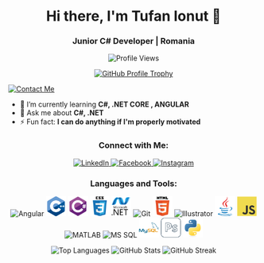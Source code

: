 <h1 align="center">Hi there, I'm Tufan Ionut 👋</h1>
<h3 align="center">Junior C# Developer | Romania</h3>

<p align="center"> 
  <img src="https://komarev.com/ghpvc/?username=tufanionut&label=Profile%20views&color=0e75b6&style=flat" alt="Profile Views"/> 
</p>

<p align="center"> 
  <a href="https://github-profile-trophy.vercel.app/?username=ryo-ma&theme=discord">
    <img src="https://github-profile-trophy.vercel.app/?username=tufanionut&theme=discord&row=1" alt="GitHub Profile Trophy"/>
  </a> 
</p>



[![Contact Me](https://img.shields.io/badge/Contact%20Me-%40ionuttufan04%40gmail.com-green?style=flat&logo=gmail)](mailto:ionuttufan04@gmail.com)




- 🌱 I’m currently learning **C#, .NET CORE , ANGULAR**
- 💬 Ask me about **C#, .NET**
- ⚡ Fun fact: **I can do anything if I'm properly motivated**

<h3 align="center">Connect with Me:</h3>
<p align="center">
  <a href="https://www.linkedin.com/in/ionut-tufan-89b63318a/">
    <img src="https://raw.githubusercontent.com/rahuldkjain/github-profile-readme-generator/master/src/images/icons/Social/linked-in-alt.svg" alt="LinkedIn" height="30" width="40" />
  </a>
  <a href="https://fb.com/tufan ionut-petrisor">
    <img src="https://raw.githubusercontent.com/rahuldkjain/github-profile-readme-generator/master/src/images/icons/Social/facebook.svg" alt="Facebook" height="30" width="40" />
  </a>
  <a href="https://instagram.com/ionut_petrisor20">
    <img src="https://raw.githubusercontent.com/rahuldkjain/github-profile-readme-generator/master/src/images/icons/Social/instagram.svg" alt="Instagram" height="30" width="40" />
  </a>
</p>

<h3 align="center">Languages and Tools:</h3>
<p align="center"> 
  <img src="https://angular.io/assets/images/logos/angular/angular.svg" alt="Angular" width="40" height="40"/>
  <img src="https://raw.githubusercontent.com/devicons/devicon/master/icons/cplusplus/cplusplus-original.svg" alt="C++" width="40" height="40"/>
  <img src="https://raw.githubusercontent.com/devicons/devicon/master/icons/csharp/csharp-original.svg" alt="C#" width="40" height="40"/>
  <img src="https://raw.githubusercontent.com/devicons/devicon/master/icons/css3/css3-original-wordmark.svg" alt="CSS3" width="40" height="40"/>
  <img src="https://raw.githubusercontent.com/devicons/devicon/master/icons/dot-net/dot-net-original-wordmark.svg" alt=".NET" width="40" height="40"/>
  <img src="https://www.vectorlogo.zone/logos/git-scm/git-scm-icon.svg" alt="Git" width="40" height="40"/>
  <img src="https://raw.githubusercontent.com/devicons/devicon/master/icons/html5/html5-original-wordmark.svg" alt="HTML5" width="40" height="40"/>
  <img src="https://www.vectorlogo.zone/logos/adobe_illustrator/adobe_illustrator-icon.svg" alt="Illustrator" width="40" height="40"/>
  <img src="https://raw.githubusercontent.com/devicons/devicon/master/icons/java/java-original.svg" alt="Java" width="40" height="40"/>
  <img src="https://raw.githubusercontent.com/devicons/devicon/master/icons/javascript/javascript-original.svg" alt="JavaScript" width="40" height="40"/>
  <img src="https://upload.wikimedia.org/wikipedia/commons/2/21/Matlab_Logo.png" alt="MATLAB" width="40" height="40"/>
  <img src="https://www.svgrepo.com/show/303229/microsoft-sql-server-logo.svg" alt="MS SQL" width="40" height="40"/>
  <img src="https://raw.githubusercontent.com/devicons/devicon/master/icons/mysql/mysql-original-wordmark.svg" alt="MySQL" width="40" height="40"/>
  <img src="https://raw.githubusercontent.com/devicons/devicon/master/icons/photoshop/photoshop-line.svg" alt="Photoshop" width="40" height="40"/>
  <img src="https://raw.githubusercontent.com/devicons/devicon/master/icons/python/python-original.svg" alt="Python" width="40" height="40"/>
</p>

<div align="center">
  <img src="https://github-readme-stats.vercel.app/api/top-langs/?username=tufanionut&show_icons=true&locale=en&layout=compact" alt="Top Languages" style="width: 300px;" />
  <img src="https://github-readme-stats.vercel.app/api?username=tufanionut&show_icons=true&locale=en" alt="GitHub Stats" style="width: 400px;" />
  <img src="https://github-readme-streak-stats.herokuapp.com/?user=tufanionut" alt="GitHub Streak" style="width: 400px;" />
</div>

